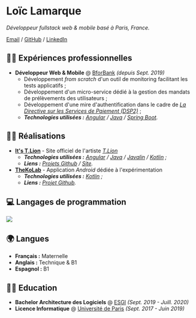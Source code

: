 # Loïc Lamarque

_Développeur fullstack web & mobile basé à Paris, France._

[Email] / [GitHub] / [LinkedIn]

## 👨‍💼 Expériences professionnelles

- **Développeur Web & Mobile** @ [BforBank] _(depuis Sept. 2019)_
  - Développement _from scratch_ d'un outil de monitoring facilitant les tests applicatifs ;
  - Développement d'un micro-service dédié à la gestion des mandats de prélèvements des utilisateurs ;
  - Développement d'une mire d'authentification dans le cadre de _[La Directive sur les Services de Paiement (DSP2)][dsp2]_ ;
  - _**Technologies utilisées :** [Angular] / [Java] / [Spring Boot][spring-boot]._

## 👨‍💻 Réalisations

- **[It's T.Lion][itstlion]** - Site officiel de l'artiste _[T.Lion][tlion]_
  - _**Technologies utilisées :** [Angular] / [Java] / [Javalin] / [Kotlin] ;_
  - _**Liens :** [Projets Github][itstlion-github] / [Site][itstlion]._
- **[TheKoLab]** - Application _Android_ dédiée à l'expérimentation
  - _**Technologies utilisées :** [Kotlin] ;_
  - _**Liens :** [Projet Github][thekolab]._

## 💻 Langages de programmation

<img src="https://github-readme-stats.vercel.app/api/top-langs/?username=LVMVRQUXL&langs_count=8&layout=compact&hide_title=true" />

## 🌍 Langues

- **Français :** Maternelle
- **Anglais :** Technique & B1
- **Espagnol :** B1

## 👨‍🎓 Education

- **Bachelor Architecture des Logiciels** @ [ESGI][esgi] _(Sept. 2019 - Juill. 2020)_
- **Licence Informatique** @ [Université de Paris][université-de-paris] _(Sept. 2017 - Juin 2019)_

<!-- SHARED LINKS -->

[angular]: https://angular.io
[bforbank]: https://www.bforbank.com
[dsp2]: https://fr.wikipedia.org/wiki/Directive_sur_les_services_de_paiement
[email]: mailto:loiclamarque777@gmail.com
[esgi]: https://www.esgi.fr
[github]: https://github.com/LVMVRQUXL
[itstlion]: https://www.itstlion.com
[itstlion-github]: https://github.com/itstlion
[java]: https://www.java.com
[javalin]: https://javalin.io
[kotlin]: https://kotlinlang.org
[linkedin]: https://fr.linkedin.com/in/lamarque-loic
[spring-boot]: https://spring.io/projects/spring-boot
[thekolab]: https://github.com/TheXtremeLabs/TheKoLab
[tlion]: https://www.instagram.com/itst.lion
[université-de-paris]: https://u-paris.fr
